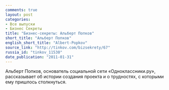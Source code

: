 ```yaml
---
comments: true
layout: post
categories:
- Все выпуски
- Бизнес Секреты
title: "Бизнес-секреты: Альберт Попков"
short_title: "Альберт Попков"
english_short_title: "Albert-Popkov"
source_link: "http://tinkov.com/bizsekrety/67"
russia_id: "tinkov_11530"
date_publication: "2011-01-31"
---
```

Альберт Попков, основатель социальной сети «Одноклассники.ру», рассказывает об истории создания проекта и о трудностях, с которыми ему пришлось столкнуться.
